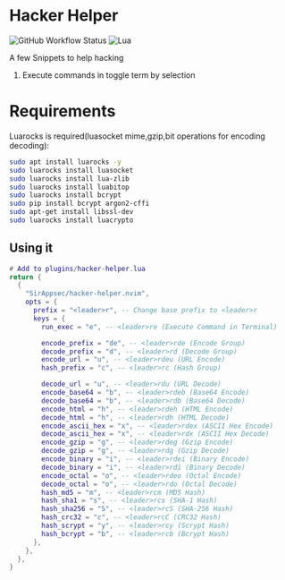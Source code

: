 # Hacker Helper

![GitHub Workflow Status](https://img.shields.io/github/actions/workflow/status/SirAppsec/hacker-helper.nvim/lint-test.yml?branch=main&style=for-the-badge)
![Lua](https://img.shields.io/badge/Made%20with%20Lua-blueviolet.svg?style=for-the-badge&logo=lua)

A few Snippets to help hacking

1. Execute commands in toggle term by selection


# Requirements
Luarocks is required(luasocket mime,gzip,bit operations for encoding decoding):
```bash
sudo apt install luarocks -y
sudo luarocks install luasocket
sudo luarocks install lua-zlib
sudo luarocks install luabitop
sudo luarocks install bcrypt
sudo pip install bcrypt argon2-cffi
sudo apt-get install libssl-dev
sudo luarocks install luacrypto

```
## Using it


```lua
# Add to plugins/hacker-helper.lua
return {
  {
    "SirAppsec/hacker-helper.nvim",
    opts = {
      prefix = "<leader>r", -- Change base prefix to <leader>r
      keys = {
        run_exec = "e", -- <leader>re (Execute Command in Terminal)

        encode_prefix = "de", -- <leader>rde (Encode Group)
        decode_prefix = "d", -- <leader>rd (Decode Group)
        encode_url = "u", -- <leader>rdeu (URL Encode)
        hash_prefix = "c", -- <leader>rc (Hash Group)

        decode_url = "u", -- <leader>rdu (URL Decode)
        encode_base64 = "b", -- <leader>rdeb (Base64 Encode)
        decode_base64 = "b", -- <leader>rdb (Base64 Decode)
        encode_html = "h", -- <leader>rdeh (HTML Encode)
        decode_html = "h", -- <leader>rdh (HTML Decode)
        encode_ascii_hex = "x", -- <leader>rdex (ASCII Hex Encode)
        decode_ascii_hex = "x", -- <leader>rdx (ASCII Hex Decode)
        encode_gzip = "g", -- <leader>rdeg (Gzip Encode)
        decode_gzip = "g", -- <leader>rdg (Gzip Decode)
        encode_binary = "i", -- <leader>rdei (Binary Encode)
        decode_binary = "i", -- <leader>rdi (Binary Decode)
        encode_octal = "o", -- <leader>rdeo (Octal Encode)
        decode_octal = "o", -- <leader>rdo (Octal Decode)
        hash_md5 = "m", -- <leader>rcm (MD5 Hash)
        hash_sha1 = "s", -- <leader>rcs (SHA-1 Hash)
        hash_sha256 = "S", -- <leader>rcS (SHA-256 Hash)
        hash_crc32 = "c", -- <leader>rcC (CRC32 Hash)
        hash_scrypt = "y", -- <leader>rcy (Scrypt Hash)
        hash_bcrypt = "b", -- <leader>rcb (Bcrypt Hash)
      },
    },
  },
}
```


